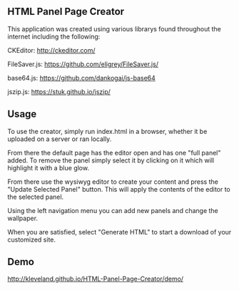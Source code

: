 HTML Panel Page Creator
---------------------------------
This application was created using various librarys found throughout the internet including the following:

CKEditor: http://ckeditor.com/

FileSaver.js: https://github.com/eligrey/FileSaver.js/

base64.js: https://github.com/dankogai/js-base64

jszip.js: https://stuk.github.io/jszip/


Usage
---------------------------------
To use the creator, simply run index.html in a browser, whether it be uploaded on a server or ran locally.

From there the default page has the editor open and has one "full panel" added. To remove the panel simply select it by clicking on it which will highlight it with a blue glow.

From there use the wysiwyg editor to create your content and press the "Update Selected Panel" button. This will apply the contents of the editor to the selected panel.

Using the left navigation menu you can add new panels and change the wallpaper.

When you are satisfied, select "Generate HTML" to start a download of your customized site.

Demo
---------------------------------
http://kleveland.github.io/HTML-Panel-Page-Creator/demo/

